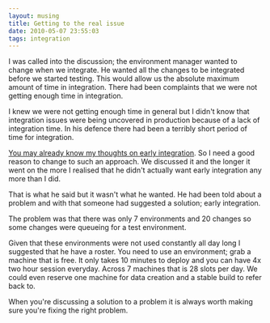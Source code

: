 ```yaml
---
layout: musing
title: Getting to the real issue
date: 2010-05-07 23:55:03
tags: integration
---
```

I was called into the discussion; the environment manager wanted to change when we integrate. He wanted all the changes to be integrated before we started testing. This would allow us the absolute maximum amount of time in integration. There had been complaints that we were not getting enough time in integration.

I knew we were not getting enough time in general but I didn't know that integration issues were being uncovered in production because of a lack of integration time. In his defence there had been a terribly short period of time for integration.

<a href="http://distributedlife.com/blog/2008/10/a-case-against-early-integration.html">You may already know my thoughts on early integration</a>. So I need a good reason to change to such an approach. We discussed it and the longer it went on the more I realised that he didn't actually want early integration any more than I did.

That is what he said but it wasn't what he wanted. He had been told about a problem and with that someone had suggested a solution; early integration.

The problem was that there was only 7 environments and 20 changes so some changes were queueing for a test environment.

Given that these environments were not used constantly all day long I suggested that he have a roster. You need to use an environment; grab a machine that is free. It only takes 10 minutes to deploy and you can have 4x two hour session everyday. Across 7 machines that is 28 slots per day. We could even reserve one machine for data creation and a stable build to refer back to.

When you're discussing a solution to a problem it is always worth making sure you're fixing the right problem.